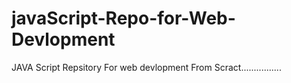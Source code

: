 # javaScript-Repo-for-Web-Devlopment
JAVA Script Repsitory For web devlopment From Scract................
